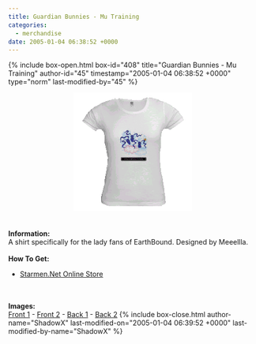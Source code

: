 ```yaml
---
title: Guardian Bunnies - Mu Training
categories:
  - merchandise
date: 2005-01-04 06:38:52 +0000
---
```

{% include box-open.html box-id="408" title="Guardian Bunnies - Mu Training" author-id="45" timestamp="2005-01-04 06:38:52 +0000" type="norm" last-modified-by="45" %}
	<center>
	<img src="/merchandise/images/gbmt_title.png" border="0" alt="Guardian Bunnies - Mu Training" />
	</center>
	<br /><br />
	<b>Information:</b>
	<br />
	A shirt specifically for the lady fans of EarthBound. Designed by Meeellla.
	<br /><br />
	<b>How To Get:</b>
	<br />
	<ul>
	<li><a href="http://www.cafeshops.com/starmen.7680401">Starmen.Net Online Store</a></li>
	</ul>
	<br /><br />
	<b>Images:</b>
	<br />
	<a href="/merchandise/images/gbmt_front1.jpg">Front 1</a> - <a href="/merchandise/images/gbmt_front2.jpg">Front 2</a> - <a href="/merchandise/images/gbmt_back1.jpg">Back 1</a> - 
	<a href="/merchandise/images/gbmt_back2.jpg">Back 2</a>
{% include box-close.html author-name="ShadowX" last-modified-on="2005-01-04 06:39:52 +0000" last-modified-by-name="ShadowX" %}
